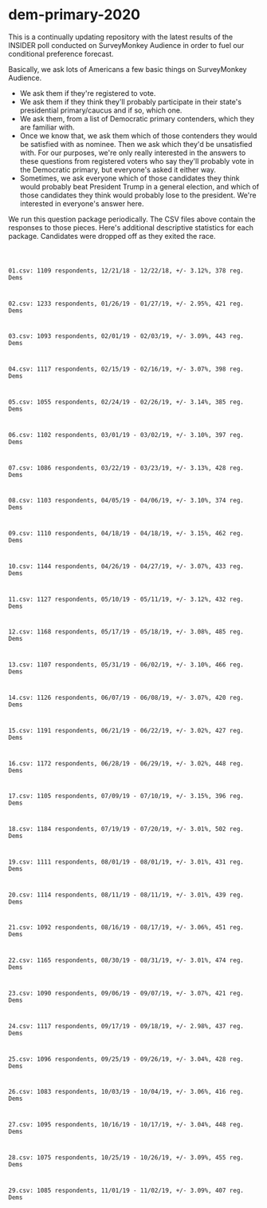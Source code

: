 # dem-primary-2020

This is a continually updating repository with the latest results of the INSIDER poll conducted on SurveyMonkey Audience in order to fuel our conditional preference forecast.

Basically, we ask lots of Americans a few basic things on SurveyMonkey Audience. 

- We ask them if they're registered to vote.
- We ask them if they think they'll probably participate in their state's presidential primary/caucus and if so, which one. 
- We ask them, from a list of Democratic primary contenders, which they are familiar with.
- Once we know that, we ask them which of those contenders they would be satisfied with as nominee. Then we ask which they'd be unsatisfied with. For our purposes, we're only really interested in the answers to these questions from registered voters who say they'll probably vote in the Democratic primary, but everyone's asked it either way. 
- Sometimes, we ask everyone which of those candidates they think would probably beat President Trump in a general election, and which of those candidates they think would probably lose to the president. We're interested in everyone's answer here.

We run this question package periodically. The CSV files above contain the responses to those pieces. Here's additional descriptive statistics for each package. Candidates were dropped off as they exited the race.

<code>
  

01.csv: 1109 respondents, 12/21/18 - 12/22/18, +/- 3.12%, 378 reg. Dems

02.csv: 1233 respondents, 01/26/19 - 01/27/19, +/- 2.95%, 421 reg. Dems

03.csv: 1093 respondents, 02/01/19 - 02/03/19, +/- 3.09%, 443 reg. Dems

04.csv: 1117 respondents, 02/15/19 - 02/16/19, +/- 3.07%, 398 reg. Dems

05.csv: 1055 respondents, 02/24/19 - 02/26/19, +/- 3.14%, 385 reg. Dems

06.csv: 1102 respondents, 03/01/19 - 03/02/19, +/- 3.10%, 397 reg. Dems

07.csv: 1086 respondents, 03/22/19 - 03/23/19, +/- 3.13%, 428 reg. Dems

08.csv: 1103 respondents, 04/05/19 - 04/06/19, +/- 3.10%, 374 reg. Dems

09.csv: 1110 respondents, 04/18/19 - 04/18/19, +/- 3.15%, 462 reg. Dems

10.csv: 1144 respondents, 04/26/19 - 04/27/19, +/- 3.07%, 433 reg. Dems

11.csv: 1127 respondents, 05/10/19 - 05/11/19, +/- 3.12%, 432 reg. Dems

12.csv: 1168 respondents, 05/17/19 - 05/18/19, +/- 3.08%, 485 reg. Dems

13.csv: 1107 respondents, 05/31/19 - 06/02/19, +/- 3.10%, 466 reg. Dems

14.csv: 1126 respondents, 06/07/19 - 06/08/19, +/- 3.07%, 420 reg. Dems

15.csv: 1191 respondents, 06/21/19 - 06/22/19, +/- 3.02%, 427 reg. Dems

16.csv: 1172 respondents, 06/28/19 - 06/29/19, +/- 3.02%, 448 reg. Dems

17.csv: 1105 respondents, 07/09/19 - 07/10/19, +/- 3.15%, 396 reg. Dems

18.csv: 1184 respondents, 07/19/19 - 07/20/19, +/- 3.01%, 502 reg. Dems

19.csv: 1111 respondents, 08/01/19 - 08/01/19, +/- 3.01%, 431 reg. Dems

20.csv: 1114 respondents, 08/11/19 - 08/11/19, +/- 3.01%, 439 reg. Dems

21.csv: 1092 respondents, 08/16/19 - 08/17/19, +/- 3.06%, 451 reg. Dems

22.csv: 1165 respondents, 08/30/19 - 08/31/19, +/- 3.01%, 474 reg. Dems

23.csv: 1090 respondents, 09/06/19 - 09/07/19, +/- 3.07%, 421 reg. Dems

24.csv: 1117 respondents, 09/17/19 - 09/18/19, +/- 2.98%, 437 reg. Dems

25.csv: 1096 respondents, 09/25/19 - 09/26/19, +/- 3.04%, 428 reg. Dems

26.csv: 1083 respondents, 10/03/19 - 10/04/19, +/- 3.06%, 416 reg. Dems

27.csv: 1095 respondents, 10/16/19 - 10/17/19, +/- 3.04%, 448 reg. Dems

28.csv: 1075 respondents, 10/25/19 - 10/26/19, +/- 3.09%, 455 reg. Dems

29.csv: 1085 respondents, 11/01/19 - 11/02/19, +/- 3.09%, 407 reg. Dems

</code>
